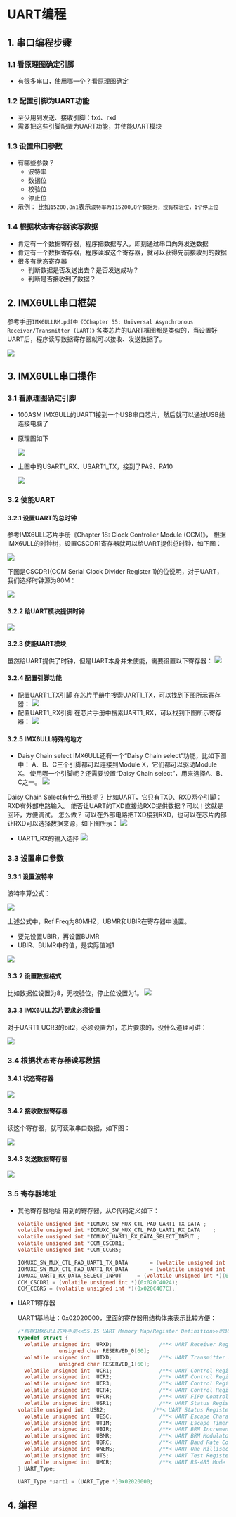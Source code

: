 # UART编程 #
## 1. 串口编程步骤

### 1.1 看原理图确定引脚

* 有很多串口，使用哪一个？看原理图确定

### 1.2 配置引脚为UART功能
* 至少用到发送、接收引脚：txd、rxd
* 需要把这些引脚配置为UART功能，并使能UART模块

### 1.3 设置串口参数

* 有哪些参数？
  * 波特率
  * 数据位
  * 校验位
  * 停止位
* 示例：
比如`15200,8n1`表示`波特率为115200,8个数据为，没有校验位，1个停止位`

### 1.4 根据状态寄存器读写数据

* 肯定有一个数据寄存器，程序把数据写入，即刻通过串口向外发送数据
* 肯定有一个数据寄存器，程序读取这个寄存器，就可以获得先前接收到的数据
* 很多有状态寄存器
  * 判断数据是否发送出去？是否发送成功？
  * 判断是否接收到了数据？

## 2. IMX6ULL串口框架

参考手册`IMX6ULLRM.pdf中《CChapter 55: Universal Asynchronous Receiver/Transmitter (UART)》`
各类芯片的UART框图都是类似的，当设置好UART后，程序读写数据寄存器就可以接收、发送数据了。

![](lesson\imx6ull_uart\001_imx6ull_uart_block_diagram.png)

## 3. IMX6ULL串口操作

### 3.1 看原理图确定引脚

* 100ASM IMX6ULL的UART1接到一个USB串口芯片，然后就可以通过USB线连接电脑了

* 原理图如下

  ![](lesson\imx6ull_uart\002_imx6ull_uart1_sch.png)



* 上图中的USART1_RX、USART1_TX，接到了PA9、PA10

  ![](lesson\imx6ull_uart\003_uart1_pin.png)

### 3.2 使能UART
#### 3.2.1 设置UART的总时钟

参考IMX6ULL芯片手册《Chapter 18: Clock Controller Module (CCM)》，
根据IMX6ULL的时钟树，设置CSCDR1寄存器就可以给UART提供总时钟，如下图：

![](lesson\imx6ull_uart\004_uart_clk.png)

下图是CSCDR1(CCM Serial Clock Divider Register 1)的位说明，对于UART，我们选择时钟源为80M：

![](lesson\imx6ull_uart\005_uart_clk_sel.png)

#### 3.2.2 给UART模块提供时钟

![](lesson\imx6ull_uart\006_uart1_enable.png)

#### 3.2.3 使能UART模块

虽然给UART提供了时钟，但是UART本身并未使能，需要设置以下寄存器：
![](lesson\imx6ull_uart\014_uart_enable.png)

#### 3.2.4 配置引脚功能

* 配置UART1_TX引脚
  在芯片手册中搜索UART1_TX，可以找到下图所示寄存器：
  ![](lesson\imx6ull_uart\007_uart1_tx_pin_sel.png)
* 配置UART1_RX引脚
  在芯片手册中搜索UART1_RX，可以找到下图所示寄存器：
  ![](lesson\imx6ull_uart\008_uart1_rx_pin_sel.png)

#### 3.2.5 IMX6ULL特殊的地方

* Daisy Chain select
  IMX6ULL还有一个“Daisy Chain select”功能，比如下图中：
  A、B、C三个引脚都可以连接到Module X，它们都可以驱动Module X。
  使用哪一个引脚呢？还需要设置“Daisy Chain select”，用来选择A、B、C之一。
  ![](lesson\imx6ull_uart\009_daisy_chain_select.png)

Daisy Chain Select有什么用处呢？
比如UART，它只有TXD、RXD两个引脚：RXD有外部电路输入。
能否让UART的TXD直接给RXD提供数据？可以！这就是回环，方便调试。
怎么做？
可以在外部电路把TXD接到RXD，也可以在芯片内部让RXD可以选择数据来源，如下图所示：
![](lesson\imx6ull_uart\010_uart1_daisy_chain_select.png)

* UART1_RX的输入选择
  ![](lesson\imx6ull_uart\011_uart1_daisy_chain_select_register.png)

### 3.3 设置串口参数

#### 3.3.1 设置波特率

波特率算公式：

![](lesson\imx6ull_uart\012_baudrate_cal.png)

上述公式中，Ref Freq为80MHZ，UBMR和UBIR在寄存器中设置。

* 要先设置UBIR，再设置BUMR
* UBIR、BUMR中的值，是实际值减1

![](lesson\imx6ull_uart\013_baudrate_register.png)


#### 3.3.2 设置数据格式

比如数据位设置为8，无校验位，停止位设置为1。
![](lesson\imx6ull_uart\015_uart_ucr2.png)

#### 3.3.3 IMX6ULL芯片要求必须设置

对于UART1_UCR3的bit2，必须设置为1，芯片要求的，没什么道理可讲：

![](lesson\imx6ull_uart\016_uart_ucr3.png)

### 3.4 根据状态寄存器读写数据

#### 3.4.1 状态寄存器

  ![](lesson\imx6ull_uart\017_uart_usr2.png)

#### 3.4.2 接收数据寄存器

读这个寄存器，就可读取串口数据，如下图：

![](lesson\imx6ull_uart\018_uart_urxd.png)

#### 3.4.3 发送数据寄存器

![](lesson\imx6ull_uart\019_uart_utxd.png)

### 3.5 寄存器地址

* 其他寄存器地址
  用到的寄存器，从C代码定义如下：

  ```c
  volatile unsigned int *IOMUXC_SW_MUX_CTL_PAD_UART1_TX_DATA ;
  volatile unsigned int *IOMUXC_SW_MUX_CTL_PAD_UART1_RX_DATA	;
  volatile unsigned int *IOMUXC_UART1_RX_DATA_SELECT_INPUT ;
  volatile unsigned int *CCM_CSCDR1;
  volatile unsigned int *CCM_CCGR5;
  
  IOMUXC_SW_MUX_CTL_PAD_UART1_TX_DATA		= (volatile unsigned int *)(0x20E0084);
  IOMUXC_SW_MUX_CTL_PAD_UART1_RX_DATA		= (volatile unsigned int *)(0x20E0088);
  IOMUXC_UART1_RX_DATA_SELECT_INPUT		= (volatile unsigned int *)(0x20E0624);
  CCM_CSCDR1 = (volatile unsigned int *)(0x020C4024);
  CCM_CCGR5 = (volatile unsigned int *)(0x020C407C);
  ```

  

* UART1寄存器
  

  UART1基地址：0x02020000，里面的寄存器用结构体来表示比较方便：
  
  ```c
  /*根据IMX6ULL芯片手册<<55.15 UART Memory Map/Register Definition>>的3608页，定义UART的结构体,*/
  typedef struct {
    volatile unsigned int  URXD;               /**< UART Receiver Register, offset: 0x0 	           串口接收寄存器，偏移地址0x0     */
    		   unsigned char RESERVED_0[60];		
    volatile unsigned int  UTXD;               /**< UART Transmitter Register, offset: 0x40          串口发送寄存器，偏移地址0x40*/
    		   unsigned char RESERVED_1[60];		
    volatile unsigned int  UCR1;               /**< UART Control Register 1, offset: 0x80 	       串口控制寄存器1，偏移地址0x80*/
    volatile unsigned int  UCR2;               /**< UART Control Register 2, offset: 0x84 	       串口控制寄存器2，偏移地址0x84*/
    volatile unsigned int  UCR3;               /**< UART Control Register 3, offset: 0x88            串口控制寄存器3，偏移地址0x88*/
    volatile unsigned int  UCR4;               /**< UART Control Register 4, offset: 0x8C            串口控制寄存器4，偏移地址0x8C*/
    volatile unsigned int  UFCR;               /**< UART FIFO Control Register, offset: 0x90         串口FIFO控制寄存器，偏移地址0x90*/
    volatile unsigned int  USR1;               /**< UART Status Register 1, offset: 0x94             串口状态寄存器1，偏移地址0x94*/
  volatile unsigned int  USR2;               /**< UART Status Register 2, offset: 0x98             串口状态寄存器2，偏移地址0x98*/
    volatile unsigned int  UESC;               /**< UART Escape Character Register, offset: 0x9C     串口转义字符寄存器，偏移地址0x9C*/
    volatile unsigned int  UTIM;               /**< UART Escape Timer Register, offset: 0xA0         串口转义定时器寄存器 偏移地址0xA0*/
    volatile unsigned int  UBIR;               /**< UART BRM Incremental Register, offset: 0xA4      串口二进制倍率增加寄存器 偏移地址0xA4*/
    volatile unsigned int  UBMR;               /**< UART BRM Modulator Register, offset: 0xA8 	   串口二进制倍率调节寄存器 偏移地址0xA8*/
    volatile unsigned int  UBRC;               /**< UART Baud Rate Count Register, offset: 0xAC      串口波特率计数寄存器 偏移地址0xAC*/
    volatile unsigned int  ONEMS;              /**< UART One Millisecond Register, offset: 0xB0      串口一毫秒寄存器 偏移地址0xB0*/
    volatile unsigned int  UTS;                /**< UART Test Register, offset: 0xB4                 串口测试寄存器 偏移地址0xB4*/		
    volatile unsigned int  UMCR;               /**< UART RS-485 Mode Control Register, offset: 0xB8  串口485模式控制寄存器 偏移地址0xB8*/
  } UART_Type;
  
  UART_Type *uart1 = (UART_Type *)0x02020000;
  ```
  
  

## 4. 编程